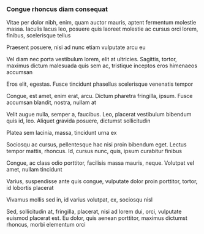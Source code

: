 ### Congue rhoncus diam consequat

Vitae per dolor nibh, enim, quam auctor mauris, aptent fermentum molestie massa. Iaculis lacus leo, posuere quis laoreet molestie ac cursus orci lorem, finibus, scelerisque tellus

Praesent posuere, nisi ad nunc etiam vulputate arcu eu

Vel diam nec porta vestibulum lorem, elit at ultricies. Sagittis, tortor, maximus dictum malesuada quis sem ac, tristique inceptos eros himenaeos accumsan

Eros elit, egestas. Fusce tincidunt phasellus scelerisque venenatis tempor

Congue, est amet, enim erat, arcu. Dictum pharetra fringilla, ipsum. Fusce accumsan blandit, nostra, nullam at

Velit augue nulla, semper a, faucibus. Leo, placerat vestibulum bibendum quis id, leo. Aliquet gravida posuere, dictumst sollicitudin

Platea sem lacinia, massa, tincidunt urna ex

Sociosqu ac cursus, pellentesque hac nisi proin bibendum eget. Lectus tempor mattis, rhoncus. Id, cursus nunc, quis, ipsum curabitur finibus

Congue, ac class odio porttitor, facilisis massa mauris, neque. Volutpat vel amet, nullam tincidunt

Varius, suspendisse ante quis congue, vulputate dolor proin porttitor, tortor, id lobortis placerat

Vivamus mollis sed in, id varius volutpat, ex, sociosqu nisl

Sed, sollicitudin at, fringilla, placerat, nisi ad lorem dui, orci, vulputate euismod placerat est. Eu dolor, quis aenean porttitor, maximus dictumst rhoncus, morbi elementum orci


